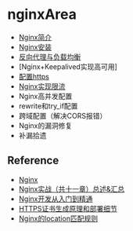 # nginxArea

- [Nginx简介](doc/summary.md)
- [Nginx安装](doc/install.md)
- [反向代理与负载均衡](doc/load-balance.md)
- [Nginx+Keepalived实现高可用]
- [配置https](doc/https.md)
- [Nginx实现限流](doc/traffic-restriction.md)
- Nginx高并发配置
- rewrite和try_if配置
- 跨域配置（解决CORS报错）
- Nginx的漏洞修复
- 补漏拾遗

## Reference

- [Nginx](https://nginx.org/)
- [Nginx实战（共十一章）总述&汇总](https://blog.csdn.net/ouyida3/article/details/86771967)
- [Nginx开发从入门到精通](http://tengine.taobao.org/book/index.html)
- [HTTPS证书生成原理和部署细节](https://www.barretlee.com/blog/2015/10/05/how-to-build-a-https-server/)
- [Nginx的location匹配规则](https://www.cnblogs.com/duhuo/p/8323812.html)
